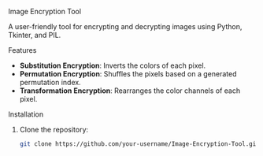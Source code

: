  Image Encryption Tool

A user-friendly tool for encrypting and decrypting images using Python, Tkinter, and PIL.

 Features
- **Substitution Encryption**: Inverts the colors of each pixel.
- **Permutation Encryption**: Shuffles the pixels based on a generated permutation index.
- **Transformation Encryption**: Rearranges the color channels of each pixel.

 Installation
1. Clone the repository:
   ```sh
   git clone https://github.com/your-username/Image-Encryption-Tool.git

